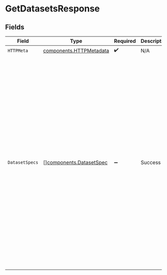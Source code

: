 # GetDatasetsResponse


## Fields

| Field                                                                                                                                                                                                                                                                                                                       | Type                                                                                                                                                                                                                                                                                                                        | Required                                                                                                                                                                                                                                                                                                                    | Description                                                                                                                                                                                                                                                                                                                 | Example                                                                                                                                                                                                                                                                                                                     |
| --------------------------------------------------------------------------------------------------------------------------------------------------------------------------------------------------------------------------------------------------------------------------------------------------------------------------- | --------------------------------------------------------------------------------------------------------------------------------------------------------------------------------------------------------------------------------------------------------------------------------------------------------------------------- | --------------------------------------------------------------------------------------------------------------------------------------------------------------------------------------------------------------------------------------------------------------------------------------------------------------------------- | --------------------------------------------------------------------------------------------------------------------------------------------------------------------------------------------------------------------------------------------------------------------------------------------------------------------------- | --------------------------------------------------------------------------------------------------------------------------------------------------------------------------------------------------------------------------------------------------------------------------------------------------------------------------- |
| `HTTPMeta`                                                                                                                                                                                                                                                                                                                  | [components.HTTPMetadata](../../models/components/httpmetadata.md)                                                                                                                                                                                                                                                          | :heavy_check_mark:                                                                                                                                                                                                                                                                                                          | N/A                                                                                                                                                                                                                                                                                                                         |                                                                                                                                                                                                                                                                                                                             |
| `DatasetSpecs`                                                                                                                                                                                                                                                                                                              | [][components.DatasetSpec](../../models/components/datasetspec.md)                                                                                                                                                                                                                                                          | :heavy_minus_sign:                                                                                                                                                                                                                                                                                                          | Success                                                                                                                                                                                                                                                                                                                     | [<br/>{<br/>"id": "example-dataset",<br/>"name": "example-dataset",<br/>"description": "This is an example dataset",<br/>"who": "John Doe",<br/>"created": "2020-01-01T00:00:00Z"<br/>},<br/>{<br/>"id": "example-dataset-2",<br/>"name": "example-dataset-2",<br/>"description": "This is an example dataset",<br/>"who": "Foo Bar",<br/>"created": "2020-02-01T00:00:00Z"<br/>}<br/>] |